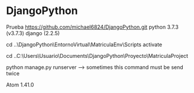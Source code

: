# DjangoPython
 Prueba
https://github.com/michael6824/DjangoPython.git
python 3.7.3 (v3.7.3)
django (2.2.5)

cd ..\DjangoPython\EntornoVirtual\MatriculaEnv\Scripts
activate

cd ..C:\Users\Usuario\Documents\DjangoPython\Proyecto\MatriculaProject

python manage.py runserver --> sometimes this command must be send twice


Atom 1.41.0 
